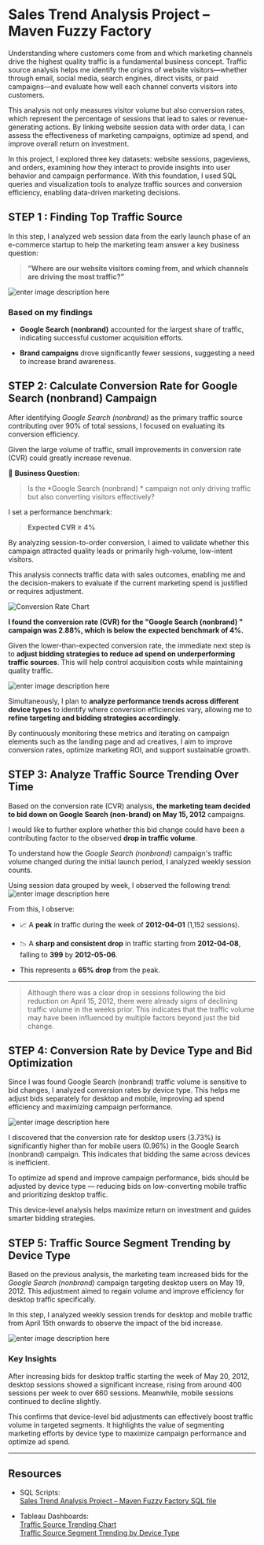 

# Sales Trend Analysis Project – Maven Fuzzy Factory

Understanding where customers come from and which marketing channels drive the highest quality traffic is a fundamental business concept. Traffic source analysis helps me identify the origins of website visitors—whether through email, social media, search engines, direct visits, or paid campaigns—and evaluate how well each channel converts visitors into customers.

This analysis not only measures visitor volume but also conversion rates, which represent the percentage of sessions that lead to sales or revenue-generating actions. By linking website session data with order data, I can assess the effectiveness of marketing campaigns, optimize ad spend, and improve overall return on investment.

In this project, I explored three key datasets: website sessions, pageviews, and orders, examining how they interact to provide insights into user behavior and campaign performance. With this foundation, I used SQL queries and visualization tools to analyze traffic sources and conversion efficiency, enabling data-driven marketing decisions.

## STEP 1 : Finding Top Traffic Source

In this step, I analyzed web session data from the early launch phase of an e-commerce startup to help the marketing team answer a key business question:

> **“Where are our website visitors coming from, and which channels are driving the most traffic?”**

![enter image description here](https://github.com/SethSterlin/Sales-Trend-Analysis-Project-Maven-Fuzzy-Factory/blob/main/screenshot20250706134243.png?raw=true)

### Based on my findings

-   **Google Search (nonbrand)** accounted for the largest share of traffic, indicating successful customer acquisition efforts.
    
-   **Brand campaigns** drove significantly fewer sessions, suggesting a need to increase brand awareness.
    

## STEP 2: Calculate Conversion Rate for Google Search (nonbrand) Campaign

After identifying _Google Search (nonbrand)_ as the primary traffic source contributing over 90% of total sessions, I focused on evaluating its conversion efficiency.

Given the large volume of traffic, small improvements in conversion rate (CVR) could greatly increase revenue.

🎯 **Business Question:**

> Is the *Google Search (nonbrand) * campaign not only driving traffic but also converting visitors effectively?

I set a performance benchmark:

> **Expected CVR ≥ 4%**

By analyzing session-to-order conversion, I aimed to validate whether this campaign attracted quality leads or primarily high-volume, low-intent visitors.

This analysis connects traffic data with sales outcomes, enabling me and the decision-makers to evaluate if the current marketing spend is justified or requires adjustment.

![Conversion Rate Chart](https://github.com/SethSterlin/Sales-Trend-Analysis-Project-Maven-Fuzzy-Factory/blob/main/screenshot20250706140547.png?raw=true)

**I found the conversion rate (CVR) for the "Google Search (nonbrand) " campaign was 2.88%, which is below the expected benchmark of 4%.**

Given the lower-than-expected conversion rate, the immediate next step is to **adjust bidding strategies to reduce ad spend on underperforming traffic sources**. This will help control acquisition costs while maintaining quality traffic.

![enter image description here](https://github.com/SethSterlin/Sales-Trend-Analysis-Project-Maven-Fuzzy-Factory/blob/main/screenshot20250706143324.png?raw=true)

Simultaneously, I plan to **analyze performance trends across different device types** to identify where conversion efficiencies vary, allowing me to **refine targeting and bidding strategies accordingly**.

By continuously monitoring these metrics and iterating on campaign elements such as the landing page and ad creatives, I aim to improve conversion rates, optimize marketing ROI, and support sustainable growth.

## STEP 3: Analyze Traffic Source Trending Over Time
Based on the conversion rate (CVR) analysis, **the marketing team decided to bid down on Google Search (non-brand) on May 15, 2012** campaigns.

I would like to further explore whether this bid change could have been a contributing factor to the observed **drop in traffic volume**.

To understand how the _Google Search (nonbrand)_ campaign's traffic volume changed during the initial launch period, I analyzed weekly session counts.

Using session data grouped by week, I observed the following trend:  
![enter image description here](https://github.com/SethSterlin/Sales-Trend-Analysis-Project-Maven-Fuzzy-Factory/blob/main/Traffic%20Source%20Trending.png?raw=true)


From this, I observe:

-   📈 A **peak** in traffic during the week of **2012-04-01** (1,152 sessions).
    
-   📉 A **sharp and consistent drop** in traffic starting from **2012-04-08**, falling to **399** by **2012-05-06**.
    
-   This represents a **65% drop** from the peak.
    

----------

> Although there was a clear drop in sessions following the bid reduction on April 15, 2012, there were already signs of declining traffic volume in the weeks prior. This indicates that the traffic volume may have been influenced by multiple factors beyond just the bid change.
  

## STEP 4: Conversion Rate by Device Type and Bid Optimization

Since I was found Google Search (nonbrand) traffic volume is sensitive to bid changes, I analyzed conversion rates by device type. This helps me adjust bids separately for desktop and mobile, improving ad spend efficiency and maximizing campaign performance.

![enter image description here](https://github.com/SethSterlin/Sales-Trend-Analysis-Project-Maven-Fuzzy-Factory/blob/main/screenshot20250706145453.png?raw=true)

I discovered that the conversion rate for desktop users (3.73%) is significantly higher than for mobile users (0.96%) in the Google Search (nonbrand) campaign. This indicates that bidding the same across devices is inefficient.

To optimize ad spend and improve campaign performance, bids should be adjusted by device type — reducing bids on low-converting mobile traffic and prioritizing desktop traffic.

This device-level analysis helps maximize return on investment and guides smarter bidding strategies.

## STEP 5: Traffic Source Segment Trending by Device Type

Based on the previous analysis, the marketing team increased bids for the _Google Search (nonbrand)_ campaign targeting desktop users on May 19, 2012. This adjustment aimed to regain volume and improve efficiency for desktop traffic specifically.

In this step, I analyzed weekly session trends for desktop and mobile traffic from April 15th onwards to observe the impact of the bid increase.

![enter image description here](https://github.com/SethSterlin/Sales-Trend-Analysis-Project-Maven-Fuzzy-Factory/blob/main/Traffic%20Source%20Segment%20Trending%20by%20Device%20Type.png?raw=true)

### Key Insights

After increasing bids for desktop traffic starting the week of May 20, 2012, desktop sessions showed a significant increase, rising from around 400 sessions per week to over 660 sessions. Meanwhile, mobile sessions continued to decline slightly.

This confirms that device-level bid adjustments can effectively boost traffic volume in targeted segments. It highlights the value of segmenting marketing efforts by device type to maximize campaign performance and optimize ad spend.

---

## Resources

- SQL Scripts:  
  [Sales Trend Analysis Project – Maven Fuzzy Factory SQL file](https://github.com/SethSterlin/Sales-Trend-Analysis-Project-Maven-Fuzzy-Factory/blob/main/Sales%20Trend%20Analysis%20Project%20%20%E2%80%93%20Maven%20Fuzzy%20Factory.sql)

- Tableau Dashboards:  
  [Traffic Source Trending Chart](https://public.tableau.com/views/TrafficSourceTrending_17517955194920/Sheet1?:language=th-TH&publish=yes&:sid=&:redirect=auth&:display_count=n&:origin=viz_share_link)  
  [Traffic Source Segment Trending by Device Type](https://public.tableau.com/views/TrafficSourceSegmentTrendingbyDeviceType/Sheet1?:language=th-TH&publish=yes&:sid=&:redirect=auth&:display_count=n&:origin=viz_share_link)
